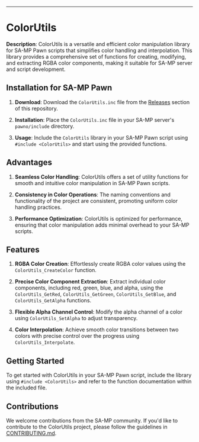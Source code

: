 
---

# ColorUtils

**Description**: ColorUtils is a versatile and efficient color manipulation library for SA-MP Pawn scripts that simplifies color handling and interpolation. This library provides a comprehensive set of functions for creating, modifying, and extracting RGBA color components, making it suitable for SA-MP server and script development.

## Installation for SA-MP Pawn

1. **Download**: Download the `ColorUtils.inc` file from the [Releases](https://github.com/yourusername/ColorUtils/releases) section of this repository.

2. **Installation**: Place the `ColorUtils.inc` file in your SA-MP server's `pawno/include` directory.

3. **Usage**: Include the `ColorUtils` library in your SA-MP Pawn script using `#include <ColorUtils>` and start using the provided functions.

## Advantages

1. **Seamless Color Handling**: ColorUtils offers a set of utility functions for smooth and intuitive color manipulation in SA-MP Pawn scripts.

2. **Consistency in Color Operations**: The naming conventions and functionality of the project are consistent, promoting uniform color handling practices.

3. **Performance Optimization**: ColorUtils is optimized for performance, ensuring that color manipulation adds minimal overhead to your SA-MP scripts.

## Features

1. **RGBA Color Creation**: Effortlessly create RGBA color values using the `ColorUtils_CreateColor` function.

2. **Precise Color Component Extraction**: Extract individual color components, including red, green, blue, and alpha, using the `ColorUtils_GetRed`, `ColorUtils_GetGreen`, `ColorUtils_GetBlue`, and `ColorUtils_GetAlpha` functions.

3. **Flexible Alpha Channel Control**: Modify the alpha channel of a color using `ColorUtils_SetAlpha` to adjust transparency.

4. **Color Interpolation**: Achieve smooth color transitions between two colors with precise control over the progress using `ColorUtils_Interpolate`.

## Getting Started

To get started with ColorUtils in your SA-MP Pawn script, include the library using `#include <ColorUtils>` and refer to the function documentation within the included file.

## Contributions

We welcome contributions from the SA-MP community. If you'd like to contribute to the ColorUtils project, please follow the guidelines in [CONTRIBUTING.md](CONTRIBUTING.md).
